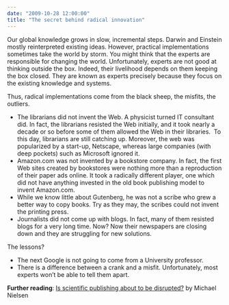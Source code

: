 ```yaml
---
date: "2009-10-28 12:00:00"
title: "The secret behind radical innovation"
---
```




Our global knowledge grows in slow, incremental steps. Darwin and Einstein mostly reinterpreted existing ideas. However, practical implementations sometimes take the world by storm. You might think that the experts are responsible for changing the world. Unfortunately, experts are not good at thinking outside the box. Indeed, their livelihood depends on them keeping the box closed. They are known as experts precisely because they focus on the existing knowledge and systems.

Thus, radical implementations come from the black sheep, the misfits, the outliers.

- The librarians did not invent the Web. A physicist turned IT consultant did. In fact, the librarians resisted the Web initially, and it took nearly a decade or so before some of them allowed the Web in their libraries.  To this day, librarians are still catching up. Moreover, the web was popularized by a start-up, Netscape, whereas large companies (with deep pockets) such as Microsoft ignored it.
- Amazon.com was not invented by a bookstore company. In fact, the first Web sites created by bookstores were nothing more than a reproduction of their paper ads online. It took a radically different player, one which did not have anything invested in the old book publishing model to invent Amazon.com.
- While we know little about Gutenberg, he was not a scribe who grew a better way to copy books. Try as they may, the scribes could not invent the printing press.
- Journalists did not come up with blogs. In fact, many of them resisted blogs for a very long time. Now? Now their newspapers are closing down and they are struggling for new solutions.


The lessons?

- The next Google is not going to come from a University professor.
- There is a difference between a crank and a misfit. Unfortunately, most experts won&rsquo;t be able to tell them apart.


__Further reading__: [Is scientific publishing about to be disrupted?](http://michaelnielsen.org/blog/is-scientific-publishing-about-to-be-disrupted/) by Michael Nielsen

